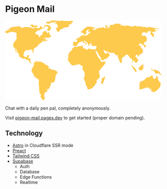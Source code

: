 # Pigeon Mail

![World Map](/public/og.png)

Chat with a daily pen pal, completely anonymously.

Visit [pigeon-mail.pages.dev](https://pigeon-mail.pages.dev) to get started (proper domain pending).

## Technology

- [Astro](https://astro.build/) in Cloudflare SSR mode
- [Preact](https://preactjs.com/)
- [Tailwind CSS](https://tailwindcss.com/)
- [Supabase](https://supabase.io/)
    - Auth
    - Database
    - Edge Functions
    - Realtime
